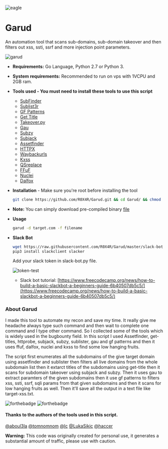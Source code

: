 ![eagle](https://user-images.githubusercontent.com/32596297/92586656-2fe82700-f2b4-11ea-83f5-8dedbb4d9c16.png)

# Garud
An automation tool that scans sub-domains, sub-domain takeover and then filters out xss, ssti, ssrf and more injection point parameters.<br/>

![garud](https://github.com/R0X4R/Garud/blob/master/new-garud.gif?raw=true)

+ **Requirements:** Go Language, Python 2.7 or Python 3.
+ **System requirements:** Recommended to run on vps with 1VCPU and 2GB ram.
+ **Tools used - You must need to install these tools to use this script**<br/>

  + [SubFinder](https://github.com/projectdiscovery/subfinder)
  + [Sublist3r](https://github.com/aboul3la/Sublist3r)
  + [GF Patterns](https://github.com/1ndianl33t/Gf-Patterns)
  + [Get Title](https://github.com/tomnomnom/hacks/tree/master/get-title)
  + [Takeover.py](https://github.com/m4ll0k/takeover) 
  + [Gau](https://github.com/lc/gau)
  + [Subzy](https://github.com/LukaSikic/subzy)
  + [Subjack](https://github.com/haccer/subjack)
  + [Assetfinder](https://github.com/tomnomnom/assetfinder)
  + [HTTPX](https://github.com/projectdiscovery/httpx)
  + [Waybackurls](https://github.com/tomnomnom/waybackurls)
  + [Kxss](https://github.com/Emoe/kxss)
  + [QSreplace](https://github.com/tomnomnom/qsreplace)
  + [FFuF](https://github.com/ffuf/ffuf)
  + [Nuclei](https://github.com/projectdiscovery/nuclei)
  + [Dalfox](https://github.com/hahwul/dalfox)
  
+ **Installation** - Make sure you're root before installing the tool

    ```sh
    git clone https://github.com/R0X4R/Garud.git && cd Garud/ && chmod +x garud install.sh && mv garud /usr/bin/ && ./install.sh
    ```
+ **Note:**  You can simply download pre-compiled binary [file](https://github.com/R0X4R/Garud/releases/download/v1.0/garud)

+ **Usage**

    ```sh
    garud -d target.com -f filename
    ```
+ **Slack Bot**
   
   ```sh
   wget https://raw.githubusercontent.com/R0X4R/Garud/master/slack-bot.py ~/slack-bot.py
   pip3 install slackclient slacker
   ```
   Add your slack token in slack-bot.py file. <br/>
   
   ![token-test](https://github.com/R0X4R/Garud/blob/master/token-key.jpg?raw=true)
   - Slack bot tutorial: [https://www.freecodecamp.org/news/how-to-build-a-basic-slackbot-a-beginners-guide-6b40507db5c5/](https://www.freecodecamp.org/news/how-to-build-a-basic-slackbot-a-beginners-guide-6b40507db5c5/)  
   
   
### About Garud
I made this tool to automate my recon and save my time. It really give me headache always type such command and then wait to complete one command and I type other command. So I collected some of the tools which is widely used in the bugbounty field. In this script I used Assetfinder, get-titles, httprobe, subjack, subzy, sublister, gau and gf patterns and then it uses ffuf, dalfox, nuclei and kxss to find some low hanging fruits.<br/> 

The script first enumerates all the subdomains of the give target domain using assetfinder and sublister then filters all live domains from the whole subdomain list then it extarct titles of the subdomains using get-title then it scans for subdomain takeover using subjack and subzy. Then it uses gau to extract paramters of the given subdomains then it use gf patterns to filters xss, ssti, ssrf, sqli params from that given subdomains and then it scans for low hanging fruits as well. Then it'll save all the output in a text file like target-xss.txt. <br/>

![forthebadge](https://forthebadge.com/images/badges/open-source.svg) ![forthebadge](https://forthebadge.com/images/badges/built-with-love.svg)

#### Thanks to the authors of the tools used in this script.
[@aboul3la](https://github.com/aboul3la) [@tomnomnom](https://github.com/tomnomnom) [@lc](https://github.com/lc) [@LukaSikic](https://github.com/LukaSikic) [@haccer](https://github.com/haccer)



**Warning:** This code was originally created for personal use, it generates a substantial amount of traffic, please use with caution.
